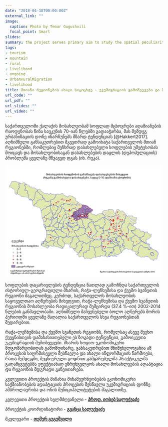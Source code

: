 ```yaml
---
date: "2018-04-18T00:00:00Z"
external_link: ""
image:
  caption: Photo by Temur Gugushvili
  focal_point: Smart
slides: 
summary: the project serves primary aim to study the spatial peculiarities and obstacles of integration process of local community-driven economic activities with local tourism supply chain.
tags:
- tourism
- mountain
- rural
- livelihood
- ongoing 
- UrbanRuralMigration
- livelihood
title: მთიანი რეგიონების ახალი სიცოცხლე - უკუმიგრაციის გამოწვევები და შესაძლებლობები ამბროლაურისა და ონის მუნიციპალიტეტების მაგალითზე
url_code: ""
url_pdf: ""
url_slides: ""
url_video: ""
---
```


საქართველოში ქალაქის მოსახლეობამ სოფლად მცხოვრები ადამიანების რაოდენობას წინა საუკუნის 70-იან წლებში გადააჭარბა, მას შემდეგ ურბანიზაციის დონე ინარჩუნებს მზარდ ტენდენციას [@Hakkert2017]. აღნიშნული განსაკუთრებით მკვეთრად გამოიხატა საქართველოს მთიან რეგიონებში, რომლებიც მეჩხრად დასახლებული სოფლების უმეტესობას მოიცავს და მოსახლეობისაგან დასახლებების დაცლის (დეპოპულაციის) პრობლემა ყველაზე მწვავედ დგას (იხ. რუკა). 

![population_1](population_1.png)

სოფლების დაცარიელების ტენდენცია ნათლად გამოჩნდა საქართველოს ისტორიულ-გეოგრაფიული მხარის, რაჭა-ლეჩხუმისა და ქვემო სვანეთის რეგიონი მაგალითზეც. კერძოდ, საქართველოს მოსახლეობის საყოველთაო აღწერების მიხედვით, რაჭა-ლეჩხუმისა და ქვემო სვანეთის რეგიონის მოსახლეობა რადიკალურად შემცირდა (37.4 %-ით) 2002-2014 წლების განმავლობაში. აღნიშნული მაჩვენებელი ბოლო აღწერებს შორის პერიოდში ყველაზე მაღალია საქართველოს  სხვა რეგიონებთან შედარებით.

რაჭა-ლეჩხუმისა და ქვემო სვანეთის რეგიონს, რომელსაც ასევე შეეხო ქვეყნისთვის დამახასიათებელი ეს ზოგადი ტენდენცია, გამოიკვეთა უკუმიგრაციის შემთხვევები. მხარის სოციო-ეკონომიკური მდგომარეობიდან გამომდინარე, განსაკუთრებით მნიშვნელოვანია ამ პროცესის სიღრმისეული შესწავლა და ახალი ინფორმაციის წარმოება, რათა შემდეგში, მეცნიერული ცოდნით  გამყარებულმა პრაქტიკულმა გადაწყვეტებმა ეფექტიანად უზრუნველყოს ახალი მოსახლეების ადაპტაცია და რეგიონის მდგრადი განვითარება. 

კვლევითი პროექტის მიზანია შინამეურნეობების ეკონომიკური საქმიანობების ადაპტაციის პროცესის შესწავლა უკუმიგრაციის ფონზე ამბროლაურისა და ონის მუნიციპალიტეტების მაგალითზე. 



კვლევითი პროექტის ხელმძღვანელი - [**პროფ. იოსებ სალუქვაძე**](https://scholar.google.com/citations?user=knUVF8sAAAAJ&hl=en) <br>

პროექტის კოორდინატორი - [**გვანცა სალუქვაძე**](https://scholar.google.com/citations?user=KP-aQeYAAAAJ&hl=en)

მკვლევარი - [**თემურ გუგუშვილი**](https://scholar.google.com/citations?user=XIuUIMwAAAAJ&hl=en)<br>


